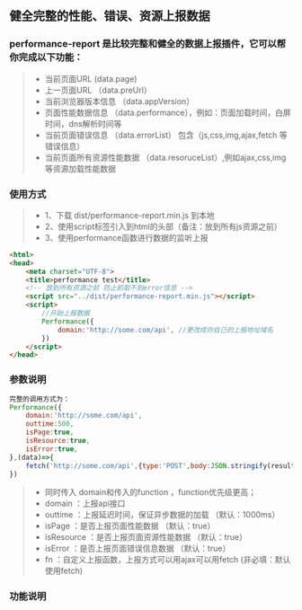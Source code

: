 ## 健全完整的性能、错误、资源上报数据

### performance-report 是比较完整和健全的数据上报插件，它可以帮你完成以下功能：
>  * 当前页面URL  (data.page)
>  * 上一页面URL （data.preUrl）
>  * 当前浏览器版本信息 （data.appVersion）
>  * 页面性能数据信息   （data.performance），例如：页面加载时间，白屏时间，dns解析时间等
>  * 当前页面错误信息  （data.errorList） 包含（js,css,img,ajax,fetch 等错误信息）
>  * 当前页面所有资源性能数据 （data.resoruceList）,例如ajax,css,img等资源加载性能数据

### 使用方式
>  * 1、下载 dist/performance-report.min.js 到本地
>  * 2、使用script标签引入到html的头部（备注：放到所有js资源之前）
>  * 3、使用performance函数进行数据的监听上报

```html
<html>
<head>
	<meta charset="UTF-8">
	<title>performance test</title>
	<!-- 放到所有资源之前 防止抓取不到error信息 -->
	<script src="../dist/performance-report.min.js"></script>
	<script>
		//开始上报数据
		Performance({
		    domain:'http://some.com/api', //更改成你自己的上报地址域名
		})
	</script>
</head>
```

### 参数说明
```js
完整的调用方式为：
Performance({
    domain:'http://some.com/api', 
    outtime:500,
    isPage:true,
    isResource:true,
    isError:true,
},(data)=>{
	fetch('http://some.com/api',{type:'POST',body:JSON.stringify(result)}).then((data)=>{})
})
```

>  * 同时传入 domain和传入的function ，function优先级更高；
>  * domain		：上报api接口
>  * outtime		：上报延迟时间，保证异步数据的加载 （默认：1000ms）
>  * isPage		：是否上报页面性能数据        （默认：true）
>  * isResource	：是否上报页面资源性能数据 （默认：true）
>  * isError		：是否上报页面错误信息数据    （默认：true）
>  * fn			：自定义上报函数，上报方式可以用ajax可以用fetch  (非必填：默认使用fetch)

### 功能说明





